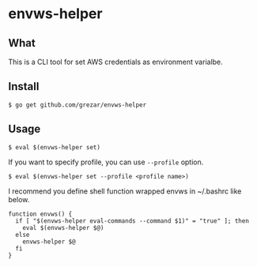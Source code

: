 # envws-helper

## What
This is a CLI tool for set AWS credentials as environment varialbe.

## Install
```
$ go get github.com/grezar/envws-helper
```

## Usage

```
$ eval $(envws-helper set)
```

If you want to specify profile, you can use `--profile` option.

```
$ eval $(envws-helper set --profile <profile name>)
```

I recommend you define shell function wrapped envws in ~/.bashrc like below.
```
function envws() {
  if [ "$(envws-helper eval-commands --command $1)" = "true" ]; then
    eval $(envws-helper $@)
  else
    envws-helper $@
  fi
}
```

